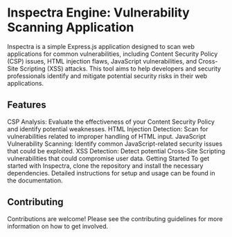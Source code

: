 # Inspectra Engine: Vulnerability Scanning Application
Inspectra is a simple Express.js application designed to scan web applications for common vulnerabilities, including Content Security Policy (CSP) issues, HTML injection flaws, JavaScript vulnerabilities, and Cross-Site Scripting (XSS) attacks. This tool aims to help developers and security professionals identify and mitigate potential security risks in their web applications.

## Features
CSP Analysis: Evaluate the effectiveness of your Content Security Policy and identify potential weaknesses.
HTML Injection Detection: Scan for vulnerabilities related to improper handling of HTML input.
JavaScript Vulnerability Scanning: Identify common JavaScript-related security issues that could be exploited.
XSS Detection: Detect potential Cross-Site Scripting vulnerabilities that could compromise user data.
Getting Started
To get started with Inspectra, clone the repository and install the necessary dependencies. Detailed instructions for setup and usage can be found in the documentation.

## Contributing
Contributions are welcome! Please see the contributing guidelines for more information on how to get involved.

